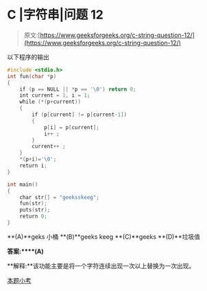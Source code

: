 # C |字符串|问题 12

> 原文:[https://www.geeksforgeeks.org/c-string-question-12/](https://www.geeksforgeeks.org/c-string-question-12/)

以下程序的输出

```cpp
#include <stdio.h>
int fun(char *p)
{
    if (p == NULL || *p == '\0') return 0;
    int current = 1, i = 1;
    while (*(p+current))
    {
        if (p[current] != p[current-1])
        {
            p[i] = p[current];
            i++ ;
        }
        current++ ;
    }
    *(p+i)='\0';
    return i;
}

int main()
{
    char str[] = "geeksskeeg";
    fun(str);
    puts(str);
    return 0;
}
```

**(A)**geks 小桶
**(B)**geeks keeg
**(C)**geeks
**(D)**垃圾值

**答案:****(A)**

**解释:**该功能主要是将一个字符连续出现一次以上替换为一次出现。

[本题小考](https://www.geeksforgeeks.org/quiz-corner-gq/)